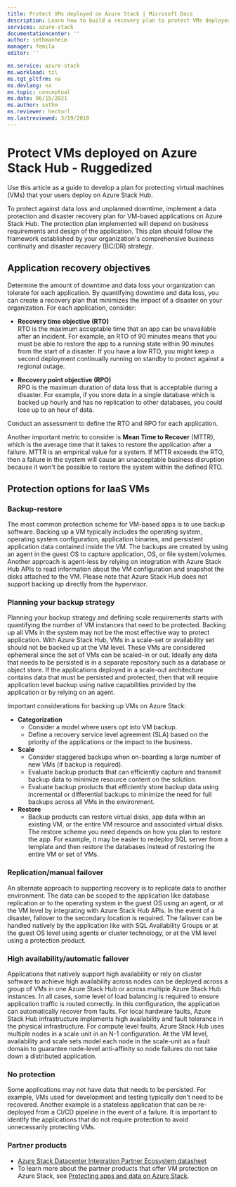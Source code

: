 ```yaml
---
title: Protect VMs deployed on Azure Stack | Microsoft Docs
description: Learn how to build a recovery plan to protect VMs deployed on Azure Stack against data loss and unplanned downtime.
services: azure-stack
documentationcenter: ''
author: sethmanheim
manager: femila
editor: ''

ms.service: azure-stack
ms.workload: tzl
ms.tgt_pltfrm: na
ms.devlang: na
ms.topic: conceptual
ms.date: 06/15/2021
ms.author: sethm
ms.reviewer: hectorl
ms.lastreviewed: 3/19/2018
---
```


# Protect VMs deployed on Azure Stack Hub - Ruggedized

Use this article as a guide to develop a plan for protecting virtual machines (VMs) that your users deploy on Azure Stack Hub.

To protect against data loss and unplanned downtime, implement a data protection and disaster recovery plan for VM-based applications on Azure Stack Hub. The protection plan implemented will depend on business requirements and design of the application. This plan should follow the framework established by your organization's comprehensive business continuity and disaster recovery (BC/DR) strategy.

## Application recovery objectives

Determine the amount of downtime and data loss your organization can tolerate for each application. By quantifying downtime and data loss, you can create a recovery plan that minimizes the impact of a disaster on your organization. For each application, consider:

- **Recovery time objective (RTO)**\
    RTO is the maximum acceptable time that an app can be unavailable after an incident. For example, an RTO of 90 minutes means that you must be able to restore the app to a running state within 90 minutes from the start of a disaster. If you have a low RTO, you might keep a second deployment continually running on standby to protect against a regional outage.

- **Recovery point objective (RPO)**\
    RPO is the maximum duration of data loss that is acceptable during a disaster. For example, if you store data in a single database which is backed up hourly and has no replication to other databases, you could lose up to an hour of data.

Conduct an assessment to define the RTO and RPO for each application.

Another important metric to consider is **Mean Time to Recover** (MTTR), which is the average time that it takes to restore the application after a failure. MTTR is an empirical value for a system. If MTTR exceeds the RTO, then a failure in the system will cause an unacceptable business disruption because it won't be possible to restore the system within the defined RTO.

## Protection options for IaaS VMs

### Backup-restore

The most common protection scheme for VM-based apps is to use backup software. Backing up a VM typically includes the operating system, operating system configuration, application binaries, and persistent application data contained inside the VM. The backups are created by using an agent in the guest OS to capture application, OS, or file system/volumes. Another approach is agent-less by relying on integration with Azure Stack Hub APIs to read information about the VM configuration and snapshot the disks attached to the VM. Please note that Azure Stack Hub does not support backing up directly from the hypervisor.

### Planning your backup strategy

Planning your backup strategy and defining scale requirements starts with quantifying the number of VM instances that need to be protected. Backing up all VMs in the system may not be the most effective way to protect application. With Azure Stack Hub, VMs in a scale-set or availability set should not be backed up at the VM level. These VMs are considered ephemeral since the set of VMs can be scaled-in or out. Ideally any data that needs to be persisted is in a separate repository such as a database or object store. If the applications deployed in a scale-out architecture contains data that must be persisted and protected, then that will require application level backup using native capabilities provided by the application or by relying on an agent.

Important considerations for backing up VMs on Azure Stack:

- **Categorization**
  - Consider a model where users opt into VM backup.
  - Define a recovery service level agreement (SLA) based on the priority of the applications or the impact to the business.
- **Scale**
  - Consider staggered backups when on-boarding a large number of new VMs (if backup is required).
  - Evaluate backup products that can efficiently capture and transmit backup data to minimize resource content on the solution.
  - Evaluate backup products that efficiently store backup data using incremental or differential backups to minimize the need for full backups across all VMs in the environment.
- **Restore**
  - Backup products can restore virtual disks, app data within an existing VM, or the entire VM resource and associated virtual disks. The restore scheme you need depends on how you plan to restore the app. For example, it may be easier to redeploy SQL server from a template and then restore the databases instead of restoring the entire VM or set of VMs.

### Replication/manual failover

An alternate approach to supporting recovery is to replicate data to another environment. The data can be scoped to the application like database replication or to the operating system in the guest OS using an agent, or at the VM level by integrating with Azure Stack Hub APIs. In the event of a disaster, failover to the secondary location is required. The failover can be handled natively by the application like with SQL Availability Groups or at the guest OS level using agents or cluster technology, or at the VM level using a protection product.

### High availability/automatic failover

Applications that natively support high availability or rely on cluster software to achieve high availability across nodes can be deployed across a group of VMs in one Azure Stack Hub or across multiple Azure Stack Hub instances. In all cases, some level of load balancing is required to ensure application traffic is routed correctly. In this configuration, the application can automatically recover from faults. For local hardware faults, Azure Stack Hub infrastructure implements high availability and fault tolerance in the physical infrastructure. For compute level faults, Azure Stack Hub uses multiple nodes in a scale unit in an N-1 configuration. At the VM level, availability and scale sets model each node in the scale-unit as a fault domain to guarantee node-level anti-affinity so node failures do not take down a distributed application.

### No protection

Some applications may not have data that needs to be persisted. For example, VMs used for development and testing typically don\'t need to be recovered. Another example is a stateless application that can be re-deployed from a CI/CD pipeline in the event of a failure. It is important to identify the applications that do not require protection to avoid unnecessarily protecting VMs.

<!-- ## Recommended topologies

Important considerations for your Azure Stack deployment: -->

### Partner products

- [Azure Stack Datacenter Integration Partner Ecosystem datasheet](https://aka.ms/azurestackbcdrpartners)
- To learn more about the partner products that offer VM protection on Azure Stack, see [Protecting apps and data on Azure Stack](https://azure.microsoft.com/blog/protecting-applications-and-data-on-azure-stack/).
